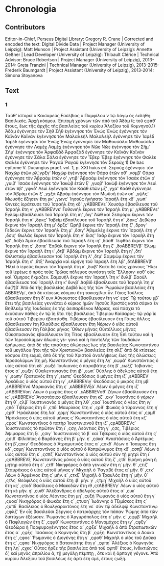 # Chronologia  

## Contributors  
Editor-in-Chief, Perseus Digital Library: Gregory R. Crane | Corrected and encoded the text: Digital Divide Data | Project Manager (University of Leipzig): Matt Munson | Project Assistant (University of Leipzig): Annette Geßner | Lead Developer (University of Leipzig): Thibault Clérice | Technical Advisor: Bruce Robertson | Project Manager (University of Leipzig), 2013-2014: Greta Franzini | Technical Manager (University of Leipzig), 2013-2015: Frederik Baumgardt | Project Assistant (University of Leipzig), 2013-2014: Simona Stoyanova  

## Text  
### 1  
Ταῦθ’ ἱστορεῖ ὁ Καισαρεὺς Εὐσέβιος ὁ Παμφίλου ν τῷ λόγῳ ὃς ἐκλήθη Βασιλικός. Ἀρχὴ κόσμου. Ἐπιτομὴ χρόνων τῶν ἀπὸ τοῦ Ἀδὰμ ἴς τοῦ ςφπθ΄ ἔτους, ἕως τῆς ἀρχῆς τῆς βασιλείας τοῦ κυρίου Ἀλεξίου τοῦ Κομνηνοῦ.1) Ἀδὰμ ἐγέννησε τὸν Σὴθ Σὴθ ἐγέννησε τὸν Ἐνώς Ἐνὼς ἐγέννησε τὸν Καϊνὰν Καϊνὰν ἐγέννησε τὸν Μαλαλεὴλ Μαλαλεὴλ ἐγέννησε τὸν Ἰαρὲδ Ἰαρὲδ ἐγέννησε τὸν Ἑνὼχ Ἑνὼχ ἐγέννησε τὸν Μαθουσάλα Μαθουσάλα ἐγέννησε τὸν Λαμὲχ Λαμὲχ ἐγέννησε τὸν Νῶε Νῶε ἐγέννησε τὸν Σῆμ’ Σῆμ’ ἐγέννησε τὸν Ἀρφαξὰδ Ἀρφαξὰδ ἐγέννησε τὸν Καϊνὰν Καϊνὰν ἐγέννησε τὸν Σάλα Σάλα ἐγέννησε τὸν Ἕβερ Ἕβερ ἐγέννησε τὸν Φαλὲκ Φαλὲκ ἐγέννησε τὸν Ῥαγαῦ Ῥαγαῦ ἐγέννησε τὸν Σεροὺχ 1) De bac epitome V. Ducangius praef. vol. 1, p. XXI huius ed. Σεροὺχ ἐχέννησε τὸν Ναχὼρ ἐτῶν ρλ',γρξγ' Ναχὼρ ἐγέννησε τὸν Θάρα ἐτῶν οθ' ,γσμβ' Θάρα ἐγέννησε τὸν Ἀβραὰμ ἐτῶν ο' ,γτιβ' Ἀβραὰμ ἐγέννησε τὸν Ἰσαὰκ ἐτῶν ρ' ,γυιβ' ᾿Ισαὰκ ἐγέννησε τὸν Ἰακὼβ ἐτῶν ξ' ,γυοβ' Ίακὼβ ἐγέννησε τὸν Λευὶ ἐτῶν πβ' ,γφνδ' Λευὶ ἐγέννησε τὸν Καὰθ ἐτῶν μζ' ,γχα' Καὰθ ἐγέννησε τὸν Ἀβρὰμ ἐτῶν ξ' ,γχξά Ἀβρὰμ ἐγέννησε τὸν Μωϋσῆ ἐτῶν οε' ,γψλς' Μωυσῆς ἔζησεν ἔτη ρκ' ,γωνς' Ίησοῦς ἡγήσατο Ἰσραὴλ ἔτη κδ' ,γωπ' Φινεὲς ἱεράτευσε τοῦ Ἰσραὴλ ἔτη κδ' ,γABBREVε΄ Χουσὰρ ἐβασίλευσε τοῦ Ἰσραὴλ ἔτη ν' ,γABBREVνε' Γοθονιὴλ ἔκρινε τὸν Ἰσραὴλ ἔτη μ' ,γABBREVε' Εγλὼμ ἐβασίλευσε τοῦ Ἰσραὴλ ἔτη ιη' ,διγ' Ἀὼθ καὶ Σεπφόρα ἔκρινε τὸν Ἰσραὴλ ἔτη π' ,δρκς' Ἰαβεὶμ ἐβασίλευσε τοῦ Ἰσραὴλ ἔτη κ' ,δρκς' Δεβώρα ἔκρινε τὸν Ἰσραὴλ ἔτη μ' δρξς' Ώρὴβ ἔκρινε τὸν Ἰσραὴλ ἔτη ζ' ,δρογ' Γεδεὼν ἔκρινε τὸν Ἰσραὴλ ἔτη μ' ,δσιγ' Ἀβιμελὲχ ἔκρινε τὸν Ἰσραὴλ ἔτη γ' ,δσις' Θωλᾶς ἔκρινε τὸν Ἰσραὴλ ἔτη γ' δισς' Ίαὰρ ἔκρινε τὸν Ἰσραὴλ ἔτη κβ' ,δσξά Ἀμὰν ἐβασίλευσε τοῦ Ἰσραὴλ ἔτη ιη' ,δσοθ΄ Ἰεφθάε ἔκρινε τὸν Ἰσραὴλ ἔτη ς' ,δσπε' Έσβὰλ ἔκρινε τὸν Ἰσραὴλ ἔτη ζ' ,δοABBREVβ' Έλωμ ἔκρινε τὸν Ἰσραὴλ ἔτη ι' ,δτβ' Ἀβδὼμ ἔκρινε τὸν Ἰσραὴλ ἔτη η' ,δτι' Φιλιστιεὶμ ἐβασίλευσαν τοῦ Ίσραὴλ ἔτη λ' ,δτμ' Σαμψὼμ ἔκρινε τὸν Ἰσραὴλ ἔτη κ' ,δτξ' Άναρχία καὶ εἰρήνη τοῦ Ἰσραὴλ ἔτη λβ' ,δτABBREVβ' Ἠλεὶ ὁ ἱερεὺς ἔκρινε τὸν Ἰσραὴλ ἔτη κ' ,δυιβ' Κατὰ δὲ τοὺς χρόνους Ἤλει τοῦ ἱερέως ὁ πρὸς τοὺς Τρῶας πόλεμος συνέστη τοῖς Ἕλλησιν· καθ’ οὑς καὶ Ὅμηρος ἤκμαζεν. Σαμουὴλ ἔκρινε τὸν Ἰσραὴλ ἴτη κ’ δυλβ΄ Σαοὺλ ἐβασίλευσε τοῦ Ἰσραὴλ ἔτη κ’ δυνβ΄ Δαβὶδ ἐβασίλευσε τοῦ Ἰσραὴλ ἴτη μ’ δυ(?)β΄ Ἀπὸ δὲ τῆς βασιλείας Δαβὶδ ἴως τῆς τῶν Ῥωμαίων βασιλείας ἔτη ABBREVμ΄, ἀπὸ δὲ κτίσεως κόσμου ἔτη τακισχίλια ὗν. Γάιος Ἰούλιος ἐβασίλευσεν ἔτη δ’ ευν Αὔγουστος ἐβασίλευσεν ἴτη νς΄ εφς΄ Τῷ τούτου μβ΄ ἔτει τῆς βασιλείας γεννᾶται ὁ κύριος ἡμῶν Ἰησοῦς Χριστὸς κατὰ σάρκα ἐν Βηθλεὲμ τῆς Ἰουδαίας ἐκ τῆς ἀειπαρθένου Μάριας, καὶ πάσχει τὸ ἑκούσιον πάθος ἐν τῷ ἴη ἔτει τῆς βασιλείας Τιβερίου Καίσαρος· τῷ γὰρ ἴε τοῦ αὐτοῦ Τιβερίου ἐβαπτίσθη. Τιβέριος ἐβασίλευσεν ἔτη Γάιος ἄλλος ἐβασίλευσεν ἴτη Κλαύδιος ἐβασίλευσεν ἔτη Νέρων ὁ υἱὸς αὐτοῦ ἐβασίλευσεν ἴτη Γάλβας μῆνας Ὄθων μῆνας Οὐιτέλλιος μῆνας Οὐεσπασιανὸς ἐβασίλευσεν ἴτη Τίτος ἐβασίλευσεν ἔτη Ἐπὶ τούτου καὶ ἡ τῶν Ἱεροσολύμων ἅλωσις γέ- γονε καὶ ἡ παντελὴς τῶν Ἰουδαίων ἐρήμωσις. ἀπὸ δὲ τῆς τοιαύτης ἁλώσεως ἴως τῆς βασιλείας Κωνσταντίνου τοῦ μεγάλου ἤτοι τῆς τῶν Χριστιανῶν βασιλείας ἔτη σλζ΄ ἀπὸ δὲ κτίσεως κόσμου ἔτη εωμά, ἀπὸ δὲ τῆς τοῦ Χριστοῦ ἀναλήψεως ἕως τῆς ἁλώσεως Ἱεροσολύμων ἴτη μὴ. Κωνσταντῖνος ὁ μέγας ἔτη λγ' ,εωμά' Κωνστάντιος ὁ υίὸς αὐτοῦ ἔτη κδ΄ ,εωξέ Ἰουλιανὸς ὁ παραβάτης ἔτη β΄ ,εωξζ΄ Ἰοβιανὸς ἔτος α΄ ,εωξη΄ Οὐαλεντινιανὸς ἔτη ιβ΄ ,εωπ΄ Οὐάλης ὁ ἀδελφὸς αὐτοῦ ἔτη γ΄ ,εωπγ΄ Γρατιανὸς ἔτη γ΄ ,εωπς΄ Θεοδόσιος ὁ μέγας ἔτη ιζ΄ ,εABBREV Ἀρκάδιος ὁ υἱὸς αὐτοῦ ἔτη ιγ΄ ,εABBREVιγ΄ Θεοδόσιος ὁ μικρὸς ἔτη μβ΄ ,εABBREVνέ Μαρκιανὸς ἔτη ς΄ ,εABBREVξά΄ Λέων ὁ μέγας ἔτη ιζ΄ ,εABBREVοη΄ Λέων ὁ μικρὸς ἔτος α΄ ,εABBREVοθ΄ Ζήνων ἐβασίλευσεν ἔτη ις΄ ,εABBREVς΄ Ἀναστάσιςο ἐβασίλευσεν ἔτη κζ΄ ,ςκγ΄ Ἰουστῖνος ὁ γέρων ἔτη θ΄ ,ςλβ΄ Ἰουστινιανὸς ὁ μέγας ἔτη λθ΄ ,ςοα΄ Ἰουστῖνος ὁ νέος ἔτη ιγ΄ ,ςπδ΄ Τιβέριος ἔτη δ΄ ,ςπδ΄ Μαυρίκιος ἔτη κ΄ ,ςρθ΄ Φωκὰς ὁ τύραννος ἔτη η΄ ,ςρθ΄ Ἡράκλειος ἔτη λα΄ ,ςρμη΄ Κωνσταντῖνος ὁ υἱὸς αὐτοῦ ἔτος α΄ ,ςρμθ΄ Ἡράκλειος ὁ υἱὸς αὐτοῦ μῆνας ς΄ Κωνσταντῖνος ὁ υἱὸς αὐτοῦ ἔτη κζ΄ ,ςρος΄ Κωνσταντῖνος ὁ πατὴρ Ἰουστινιανοῦ ἔτη ιζ΄ ,ςρABBREVς΄ Ἰουστινιανὸς τὸ πρῶτον ἔτη ι΄ ,ςσγ, Λεόντιος ἔτη γ΄ ,ςσς, Τιβέριος Ἀψίμαρος ἔτη ξι΄ ,ςσιγ΄ Ἰουστινιανὸς τὸ β΄ καὶ Τιβέριος ὁ υἱὸς αὐτοῦ ἔτη ς΄ ,ςσιθ΄ Φίλιππος ὁ Βαρδάνης ἔτη β΄ μῆν. η΄ ,ςσκα΄ Ἀναστάσιος ὁ Ἀρτέμιος ἔτη β΄,ςσκγ΄ Θεοδόσιος ὁ Ἀτραμυτινὸς ἔτος α΄ ,ςσκδ΄ Λέων ὁ Ἴσαυρος ἔτη κδ΄ ,ςσμη΄ Κωνσταντῖνος ὁ υἱὸς αὐτοῦ ὁ Κοπρώνυμος ἔτη κδ᾿ ,ςσπβ΄ Λέων ὁ υίὸς αὐτοῦ ἔτη ε΄ ,ςσπζ΄ Κωνσταντῖνος ὀ υἱὸς αὐτοῦ σὺν τῇ μητρὶ ἔτη ι΄ ,ςσABBREVξ΄ Κωνσταντῖνος μόνος ὁ υίὸς αὐτοῦ ἔτη ζ΄ ,ςτδ΄ Εἰρήνη μόνη ἡ μήτηρ αὐτοῦ ἔτη ε΄ ,ςτθ΄ Νικηφόρος ὁ ἀπὸ γενικῶν ἔτη η΄ μῆν. θ΄ ,ςτιζ΄ Σταυράκιος ὁ υίὸς αὐτοῦ μῆνας γ΄ Μιχαὴλ ὁ Ῥαγαβὲ ἔτος α΄ μῆν. θ΄ ,ςτκ΄ Λέων ὁ Ἀρμένιος ἔτη ς΄ μῆν. ε΄ ,ςτκξ΄ Μιχαὴλ ὁ Τραυλὸς ἔτη η΄ μῆν. θ΄ ,ςτλς΄ Θεόφιλος ὁ υἱὸς αὐτοῦ ἔτη ιβ΄ μὴν. γ΄ ,ςτμη΄ Μιχαὴλ ὁ υἱὸς αὐτοῦ ἔτη κς΄ ,ςτοδ΄ Βασίλειος ὁ Μακεδὼν ἔτη ιθ ,ςτABBREVγ΄ Λέων ὁ υίὸς αὐτοῦ ἔτη κέ μῆν. η΄ ,ςυιθ΄ Ἀλέξανδρος ὁ ἀδελφὸς αὐτοῦ ἔτος α΄ ,ςυκ΄ Κωνσταντῖνος ὁ υἱὸς Λέοντος ἔτη μη΄ ,ςυξή Ῥωμανὸς ὁ υἱὸς αὐτοῦ ἔτη γ΄ ,ςυοα΄ Νικηφόρος ὁ Φωκᾶς ἔτη ς΄ ,ςτυοη΄ Ἰωάννης ὁ Τξιμίσκος ἔτη ς΄ ,ςυπδ΄ Βασίλειος ὁ Βουλγαροκτόνος ἔτη νε΄ σὺν τῷ ἀδελφῷ Κωνσταντίνῳ ,ςφλζ΄ Ἐν οἷς βασιλεῦσι Σέργιος ὁ πατριάρχης τὸν πάπαν Ῥώμης ἀπὸ τῶν διπτύχων ἐξέωσεν. Ῥωμανὸς ὁ Ἀργυρόπολος ἔτη ε΄ μῆν. ς΄ ,ςφμβ΄ Μιχαὴλ ὁ Παφλαγὼν ἔτη ξ΄ ,ςφμθ΄ Κωνσταντῖνος ὁ Μονομάχος ἔτη ιγ΄ ,ςφξγ΄ Θεοδώρα ἡ Πορφυρογέννητος ἔτος α΄ ,ςφξε΄ Μιχαὴλ ὁ ἀπὸ Στρατιωτικῶν ἔτος α΄ ,ςφξς΄ Ἰσαάκιος ὁ Κομνηνὸς ἔτη β΄ ,ςφξη΄ Κωνσταντῖνος ὁ Δούκα ἔτη ς΄ ,ςφοε΄ Ῥωμανὸς ὁ Διογένης ἔτη γ΄ ,ςφοθ΄ Μιχαὴλ ὁ υἱὸς τοῦ Δούκα ἔτη ς΄ ,ςφπε΄ Νικηφόρος ὁ Βατανιάτης ἔτη γ΄ ,ςφπη΄ Ἀλέξιος ὁ Κομνηνὸς ἔτη λη΄ ,ςχκς΄ Οὗτος ἦρξε τῆς βασιλείας ἀπὸ τοῦ ςφπθ΄ ἔτους, ἰνδικτιῶνος δ’, καὶ μηνὸς ἀπριλίου ἁ, τῇ μεγάλῃ πέμπτῃ , ὅτε καὶ ἡ ἁρπαγὴ γέγονε. Ἀπὸ κυρίου Ἀλεξίου τοῦ βασιλέως ἕς ἄρτι ἔτη σμέ, ἔτους ςωξή.  
